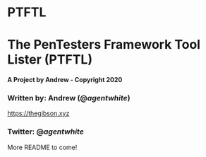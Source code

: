 # PTFTL
The PenTesters Framework Tool Lister (PTFTL)
===

#### A Project by Andrew - Copyright 2020

### Written by: Andrew (@_agentwhite_)

https://thegibson.xyz

### Twitter: @_agentwhite_

More README to come!
